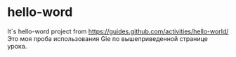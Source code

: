 # hello-word
It`s hello-word project from https://guides.github.com/activities/hello-world/
Это моя проба использования Gie по вышеприведенной странице урока.
